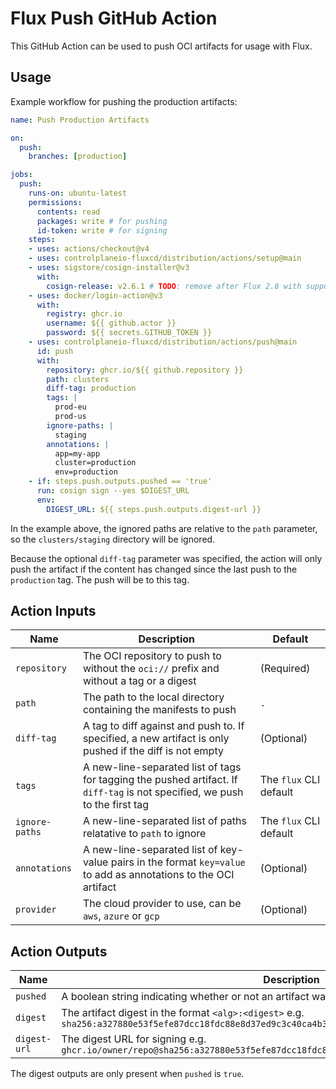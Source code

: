 # Flux Push GitHub Action

This GitHub Action can be used to push OCI artifacts for usage with Flux.

## Usage

Example workflow for pushing the production artifacts:

```yaml
name: Push Production Artifacts

on:
  push:
    branches: [production]

jobs:
  push:
    runs-on: ubuntu-latest
    permissions:
      contents: read
      packages: write # for pushing
      id-token: write # for signing
    steps:
    - uses: actions/checkout@v4
    - uses: controlplaneio-fluxcd/distribution/actions/setup@main
    - uses: sigstore/cosign-installer@v3
      with:
        cosign-release: v2.6.1 # TODO: remove after Flux 2.8 with support for cosign v3
    - uses: docker/login-action@v3
      with:
        registry: ghcr.io
        username: ${{ github.actor }}
        password: ${{ secrets.GITHUB_TOKEN }}
    - uses: controlplaneio-fluxcd/distribution/actions/push@main
      id: push
      with:
        repository: ghcr.io/${{ github.repository }}
        path: clusters
        diff-tag: production
        tags: |
          prod-eu
          prod-us
        ignore-paths: |
          staging
        annotations: |
          app=my-app
          cluster=production
          env=production
    - if: steps.push.outputs.pushed == 'true'
      run: cosign sign --yes $DIGEST_URL
      env:
        DIGEST_URL: ${{ steps.push.outputs.digest-url }}
```

In the example above, the ignored paths are relative to the `path` parameter,
so the `clusters/staging` directory will be ignored.

Because the optional `diff-tag` parameter was specified, the action will
only push the artifact if the content has changed since the last push to
the `production` tag. The push will be to this tag.

## Action Inputs

| Name           | Description                                                                                                                 | Default                |
|----------------|-----------------------------------------------------------------------------------------------------------------------------|------------------------|
| `repository`   | The OCI repository to push to without the `oci://` prefix and without a tag or a digest                                     | (Required)             |
| `path`         | The path to the local directory containing the manifests to push                                                            | `.`                    |
| `diff-tag`     | A tag to diff against and push to. If specified, a new artifact is only pushed if the diff is not empty                     | (Optional)             |
| `tags`         | A new-line-separated list of tags for tagging the pushed artifact. If `diff-tag` is not specified, we push to the first tag | The `flux` CLI default |
| `ignore-paths` | A new-line-separated list of paths relatative to `path` to ignore                                                           | The `flux` CLI default |
| `annotations`  | A new-line-separated list of key-value pairs in the format `key=value` to add as annotations to the OCI artifact            | (Optional)             |
| `provider`     | The cloud provider to use, can be `aws`, `azure` or `gcp`                                                                   | (Optional)             |

## Action Outputs

| Name         | Description                                                                                                                       |
|--------------|-----------------------------------------------------------------------------------------------------------------------------------|
| `pushed`     | A boolean string indicating whether or not an artifact was pushed e.g. `true` or `false`                                          |
| `digest`     | The artifact digest in the format `<alg>:<digest>` e.g. `sha256:a327880e53f5efe87dcc18fdc88e8d37ed9c3c40ca4b3b50bf850c46d9db4b56` |
| `digest-url` | The digest URL for signing e.g. `ghcr.io/owner/repo@sha256:a327880e53f5efe87dcc18fdc88e8d37ed9c3c40ca4b3b50bf850c46d9db4b56`      |

The digest outputs are only present when `pushed` is `true`.
